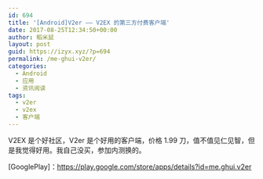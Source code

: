 ```yaml
---
id: 694
title: '[Android]V2er —— V2EX 的第三方付费客户端'
date: 2017-08-25T12:34:50+00:00
author: 稻米鼠
layout: post
guid: https://izyx.xyz/?p=694
permalink: /me-ghui-v2er/
categories:
  - Android
  - 应用
  - 资讯阅读
tags:
  - v2er
  - v2ex
  - 客户端
---
```

V2EX 是个好社区，V2er 是个好用的客户端，价格 1.99 刀，值不值见仁见智，但是我觉得好用。我自己没买，参加内测换的。

[GooglePlay]：<https://play.google.com/store/apps/details?id=me.ghui.v2er>